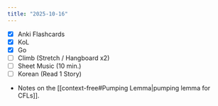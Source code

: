 ```yaml
---
title: "2025-10-16"
---
```


- [x] Anki Flashcards
- [x] KoL
- [x] Go
- [ ] Climb (Stretch / Hangboard x2)
- [ ] Sheet Music (10 min.)
- [ ] Korean (Read 1 Story)

* Notes on the [[context-free#Pumping Lemma|pumping lemma for CFLs]].